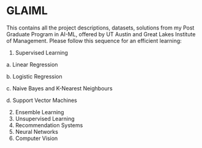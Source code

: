 # GLAIML
This contains all the project descriptions, datasets, solutions from my Post Graduate Program in AI-ML, offered by UT Austin and Great Lakes Institute of Management.
Please follow this sequence for an efficient learning:
1. Supervised Learning

  a. Linear Regression

  b. Logistic Regression

  c. Naive Bayes and K-Nearest Neighbours

  d. Support Vector Machines

2. Ensemble Learning
3. Unsupervised Learning
4. Recommendation Systems
5. Neural Networks
6. Computer Vision
